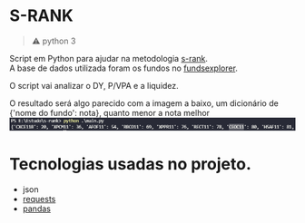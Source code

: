 S-RANK
=============

> :warning: python 3

Script em Python para ajudar na metodologia [s-rank](https://clubedovalor.com.br/blog/melhores-fiis-s-rank/).<br>
A base de dados utilizada foram os fundos no [fundsexplorer](https://www.fundsexplorer.com.br/ranking).

O script vai analizar o DY, P/VPA e a liquidez.<br>

O resultado será algo parecido com a imagem a baixo, um dicionário de {'nome do fundo': nota}, quanto menor a nota melhor
![Sellerfaces](./image/resultado.png)


# Tecnologias usadas no projeto.

- json
- [requests](https://pypi.org/project/requests/)
- [pandas](https://pypi.org/project/pandas/)